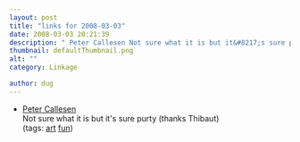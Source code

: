 ```yaml
---
layout: post
title: "links for 2008-03-03"
date: 2008-03-03 20:21:39
description: " Peter Callesen Not sure what it is but it&#8217;s sure purty (thanks Thibaut) (tags --  art fun)&#8230;"
thumbnail: defaultThumbnail.png
alt: ""
category: Linkage

author: dug
---
```


<ul class="delicious">
	<li>
		<div class="delicious-link"><a href="http://www.petercallesen.com/index/index2.html">Peter Callesen</a></div>
		<div class="delicious-extended">Not sure what it is but it's sure purty (thanks Thibaut)</div>
		<div class="delicious-tags">(tags: <a href="http://del.icio.us/dug/art">art</a> <a href="http://del.icio.us/dug/fun">fun</a>)</div>
	</li>
</ul>
